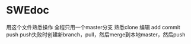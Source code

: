 # SWEdoc
用这个文件熟悉操作
全程只用一个master分支
熟悉clone 编辑 add commit push
push失败时创建新branch，pull，然后merge到本地master，然后push
